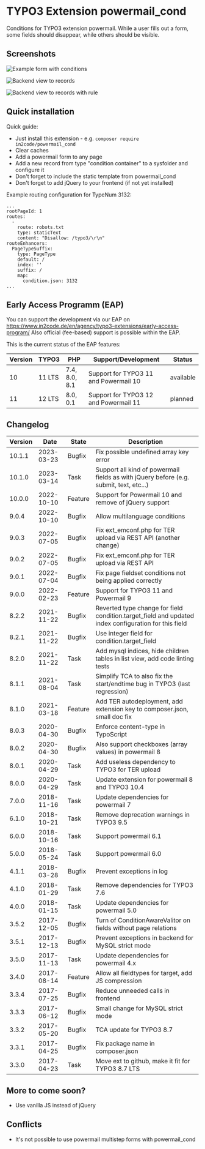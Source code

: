 # TYPO3 Extension powermail_cond

Conditions for TYPO3 extension powermail.
While a user fills out a form, some fields should disappear, while
others should be visible.

## Screenshots

![Example form with conditions](Documentation/Images/screenshot_powermail_cond_frontend.png "Example form with conditions")

![Backend view to records](Documentation/Images/screenshot_powermail_cond_backend_records.png "Backend view to records")

![Backend view to records with rule](Documentation/Images/screenshot_powermail_cond_backend_records_conditionrule.png "Backend view to records with rule")


## Quick installation

Quick guide:
- Just install this extension - e.g. `composer require in2code/powermail_cond`
- Clear caches
- Add a powermail form to any page
- Add a new record from type "condition container" to a sysfolder and configure it
- Don't forget to include the static template from powermail_cond
- Don't forget to add jQuery to your frontend (if not yet installed)

Example routing configuration for TypeNum 3132:

```
...
rootPageId: 1
routes:
  -
    route: robots.txt
    type: staticText
    content: "Disallow: /typo3/\r\n"
routeEnhancers:
  PageTypeSuffix:
    type: PageType
    default: /
    index: ''
    suffix: /
    map:
      condition.json: 3132
...
```

## Early Access Programm (EAP)

You can support the development via our EAP on https://www.in2code.de/en/agency/typo3-extensions/early-access-program/
Also official (fee-based) support is possible within the EAP.

This is the current status of the EAP features:

| Version | TYPO3  | PHP              | Support/Development                   | Status    |
|---------|--------|------------------|---------------------------------------|-----------|
| 10      | 11 LTS | 7.4, 8.0, 8.1    | Support for TYPO3 11 and Powermail 10 | available |
| 11      | 12 LTS | 8.0, 0.1         | Support for TYPO3 12 and Powermail 11 | planned   |

## Changelog

| Version | Date       | State   | Description                                                                                          |
|---------|------------|---------|------------------------------------------------------------------------------------------------------|
| 10.1.1  | 2023-03-23 | Bugfix  | Fix possible undefined array key error                                                               |
| 10.1.0  | 2023-03-14 | Task    | Support all kind of powermail fields as with jQuery before (e.g. submit, text, etc...)               |
| 10.0.0  | 2022-10-10 | Feature | Support for Powermail 10 and remove of jQuery support                                                |
| 9.0.4   | 2022-10-10 | Bugfix  | Allow multilanguage conditions                                                                       |
| 9.0.3   | 2022-07-05 | Bugfix  | Fix ext_emconf.php for TER upload via REST API (another change)                                      |
| 9.0.2   | 2022-07-05 | Bugfix  | Fix ext_emconf.php for TER upload via REST API                                                       |
| 9.0.1   | 2022-07-04 | Bugfix  | Fix page fieldset conditions not being applied correctly                                             |
| 9.0.0   | 2022-02-23 | Feature | Support for TYPO3 11 and Powermail 9                                                                 |
| 8.2.2   | 2021-11-22 | Bugfix  | Reverted type change for field condition.target_field and updated index configuration for this field |
| 8.2.1   | 2021-11-22 | Bugfix  | Use integer field for condition.target_field                                                         |
| 8.2.0   | 2021-11-22 | Task    | Add mysql indices, hide children tables in list view, add code linting tests                         |
| 8.1.1   | 2021-08-04 | Task    | Simplify TCA to also fix the start/endtime bug in TYPO3 (last regression)                            |
| 8.1.0   | 2021-03-18 | Feature | Add TER autodeployment, add extension key to composer.json, small doc fix                            |
| 8.0.3   | 2020-04-30 | Bugfix  | Enforce content-type in TypoScript                                                                   |
| 8.0.2   | 2020-04-30 | Bugfix  | Also support checkboxes (array values) in powermail 8                                                |
| 8.0.1   | 2020-04-29 | Task    | Add useless dependency to TYPO3 for TER upload                                                       |
| 8.0.0   | 2020-04-29 | Task    | Update extension for powermail 8 and TYPO3 10.4                                                      |
| 7.0.0   | 2018-11-16 | Task    | Update dependencies for powermail 7                                                                  |
| 6.1.0   | 2018-10-21 | Task    | Remove deprecation warnings in TYPO3 9.5                                                             |
| 6.0.0   | 2018-10-16 | Task    | Support powermail 6.1                                                                                |
| 5.0.0   | 2018-05-24 | Task    | Support powermail 6.0                                                                                |
| 4.1.1   | 2018-03-28 | Bugfix  | Prevent exceptions in log                                                                            |
| 4.1.0   | 2018-01-29 | Task    | Remove dependencies for TYPO3 7.6                                                                    |
| 4.0.0   | 2018-01-15 | Task    | Update dependencies for powermail 5.0                                                                |
| 3.5.2   | 2017-12-05 | Bugfix  | Turn of ConditionAwareValitor on fields without page relations                                       |
| 3.5.1   | 2017-12-13 | Bugfix  | Prevent exceptions in backend for MySQL strict mode                                                  |
| 3.5.0   | 2017-11-13 | Task    | Update dependencies for powermail 4.x                                                                |
| 3.4.0   | 2017-08-14 | Feature | Allow all fieldtypes for target, add JS compression                                                  |
| 3.3.4   | 2017-07-25 | Bugfix  | Reduce unneeded calls in frontend                                                                    |
| 3.3.3   | 2017-06-12 | Bugfix  | Small change for MySQL strict mode                                                                   |
| 3.3.2   | 2017-05-20 | Bugfix  | TCA update for TYPO3 8.7                                                                             |
| 3.3.1   | 2017-04-25 | Bugfix  | Fix package name in composer.json                                                                    |
| 3.3.0   | 2017-04-23 | Task    | Move ext to github, make it fit for TYPO3 8.7 LTS                                                    |

## More to come soon?

- Use vanilla JS instead of jQuery

## Conflicts

- It's not possible to use powermail multistep forms with powermail_cond
